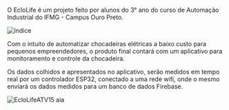 O EcloLife é um projeto feito por alunos do 3° ano do curso de Automação Industrial do IFMG - Campus Ouro Preto. 

![índice](https://user-images.githubusercontent.com/106920766/205150036-6e5ae6a3-8ee3-4f73-84d2-590bbd82eb98.jpeg)

Com o intuito de automatizar chocadeiras elétricas a baixo custo para pequenos empreendedores, o produto final contará com um aplicativo para monitoramento e controle da chocadeira.

Os dados colhidos e apresentados no aplicativo, serão medidos em tempo real por um controlador ESP32, conectado a uma rede wifi, onde o mesmo enviará os dados medidos para um banco de dados Firebase.

![EcloLifeATV15 aia](https://user-images.githubusercontent.com/106920766/205150558-0d7a1dce-61e5-42ee-ace3-82ef3caaecf2.png)


